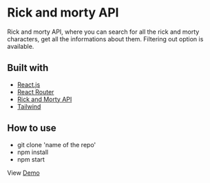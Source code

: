 # Rick and morty API
Rick and morty API, where you can search for all the rick and morty characters, get all the informations about them. 
Filtering out option is available.
## Built with
* [React.js](https://react.dev/)
* [React Router](https://reactrouter.com/en/main)
* [Rick and Morty API](https://rickandmortyapi.com/)
* [Tailwind](https://tailwindcss.com/docs/installation)
## How to use
* git clone 'name of the repo'
* npm install
* npm start

View [Demo](https://mortysmith.netlify.app/)